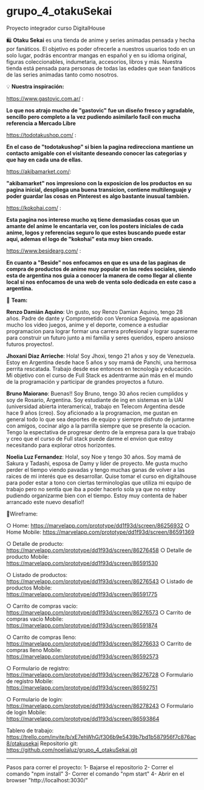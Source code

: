 # grupo_4_otakuSekai
Proyecto integrador curso DigitalHouse

:shopping: **Otaku Sekai** es una tienda de anime y series animadas pensada y hecha por fanáticos. El objetivo es poder ofrecerle a nuestros usuarios todo en un solo lugar, podrás encontrar mangas en español y en su idioma original, figuras coleccionables, indumetaria, accesorios, libros y más. Nuestra tienda está pensada para personas de todas las edades que sean fanáticos de las series animadas tanto como nosotros.

:bulb: **Nuestra inspiración:**

https://www.gastovic.com.ar/ :

**Lo que nos atrajo mucho de "gastovic" fue un diseño fresco y agradable, sencillo pero completo a la vez pudiendo asimilarlo facil con mucha referencia a Mercado Libre**

https://todotakushop.com/ :

**En el caso de "todotakushop" si bien la pagina redirecciona mantiene un contacto amigable con el visitante deseando conocer las categorias y que hay en cada una de ellas.**

https://akibamarket.com/:

**"akibamarket" nos impresiono con la exposicion de los productos en su pagina inicial, despliega una buena transicion, contiene multilenguaje y poder guardar las cosas en Pinterest es algo bastante inusual tambien.**

https://kokohai.com/ : 

**Esta pagina nos intereso mucho xq tiene demasiadas cosas que un amante del anime le encantaria ver, con los posters iniciales de cada anime, logos y referencias seguro lo que estes buscando puede estar aqui, ademas el logo de "kokohai" esta muy bien creado.**

https://www.besidearg.com/ :

**En cuanto a "Beside" nos enfocamos en que es una de las paginas de compra de productos de anime muy popular en las redes sociales, siendo esta de argentina nos guia a conocer la manera de como llegar al cliente local si nos enfocamos de una web de venta solo dedicada en este caso a argentina.**

:busts_in_silhouette: **Team:**

**Renzo Damián Aquino**: Un gusto, soy Renzo Damian Aquino, tengo 28 años. Padre de dante y Comprometido con Veronica Segovia. me apasionan mucho los video juegos,
anime y el deporte, comence a estudiar programacion para lograr formar una carrera profesional y lograr superarme para construir un futuro junto a mi familia
y seres queridos, espero ansioso futuros proyectos!.

**Jhoxani Diaz Arrieche**: Hola! Soy Jhoxi, tengo 21 años y soy de Venezuela. Estoy en Argentina desde hace 5 años y soy mamá de Panchi, una hermosa perrita rescatada. Trabajo desde ese entonces en tecnología y educación. Mi objetivo con el curso de Full Stack es adentrarme aún más en el mundo de la programación y participar de grandes proyectos a futuro.

**Bruno Maiorano**: Buenas!! Soy Bruno, tengo 30 años recien cumplidos y soy de Rosario, Argentina. Soy estudiante de ing en sistemas en la UAI (universidad abierta interamerica), trabajo en Telecom Argentina desde hace 9 años (creo). Soy aficionado a la programacion, me gustan en general todo lo que sea deportes de equipo y siempre disfruto de juntarme con amigos, cocinar algo a la parrilla siempre que se presente la ocacion. Tengo la espectativa de progresar dentro de la empresa para la que trabajo y creo que el curso de Full stack puede darme el envion que estoy necesitando para explorar otros horizontes.

**Noelia Luz Fernandez**: Hola!, soy Noe y tengo 30 años. Soy mamá de Sakura y Tadashi, esposa de Damy y líder de proyecto. Me gusta mucho perder el tiempo viendo pavadas y tengo muchas ganas de volver a las raices de mi interés que es desarrollar. Quise tomar el curso en digitalhouse para poder estar a tono con ciertas terminologías que utiliza mi equipo de trabajo pero no sentía que iba a poder hacerlo sola ya que no estoy pudiendo organizarme bien con el tiempo. Estoy muy contenta de haber arrancado este nuevo desafío!!

:page_with_curl:Wireframe: 

○ Home: https://marvelapp.com/prototype/dd1f93d/screen/86256932
○ Home Mobile: https://marvelapp.com/prototype/dd1f93d/screen/86591369

○ Detalle de producto: https://marvelapp.com/prototype/dd1f93d/screen/86276458
○ Detalle de producto Mobile: https://marvelapp.com/prototype/dd1f93d/screen/86591530

○ Listado de productos: https://marvelapp.com/prototype/dd1f93d/screen/86276543
○ Listado de productos Mobile: https://marvelapp.com/prototype/dd1f93d/screen/86591775

○ Carrito de compras vacío: https://marvelapp.com/prototype/dd1f93d/screen/86276573
○ Carrito de compras vacío Mobile: https://marvelapp.com/prototype/dd1f93d/screen/86591874

○ Carrito de compras lleno: https://marvelapp.com/prototype/dd1f93d/screen/86276633
○ Carrito de compras lleno Mobile: https://marvelapp.com/prototype/dd1f93d/screen/86592573

○ Formulario de registro: https://marvelapp.com/prototype/dd1f93d/screen/86276728
○ Formulario de registro Mobile: https://marvelapp.com/prototype/dd1f93d/screen/86592751

○ Formulario de login: https://marvelapp.com/prototype/dd1f93d/screen/86278243
○ Formulario de login Mobile: https://marvelapp.com/prototype/dd1f93d/screen/86593864

Tablero de trabajo: https://trello.com/invite/b/xE7ehWhG/f306b9e5439b7bd1b587956f7c876ac8/otakusekai
Repositorio git: https://github.com/noelialuz/grupo_4_otakuSekai.git 

---------------------------------------------------------------------------------------------------------------------------------------------------
Pasos para correr el proyecto:
1- Bajarse el repositorio
2- Correr el comando "npm install"
3- Correr el comando "npm start"
4- Abrir en el browser "http://localhost:3030/"
